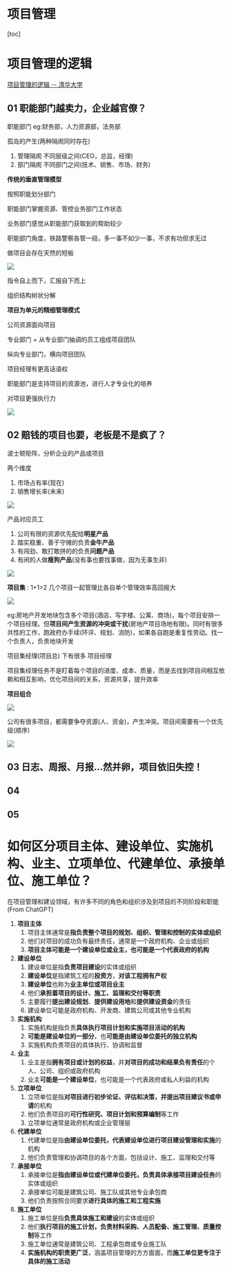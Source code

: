 # 项目管理

[toc]

# 项目管理的逻辑

[项目管理的逻辑 -- 清华大学](https://www.bilibili.com/video/BV1sU4y1r7eM/)

## 01 职能部门越卖力，企业越官僚？

职能部门 eg:财务部，人力资源部，法务部

孤岛的产生(两种隔阂同时存在)
1. 管理隔阂 不同层级之间(CEO，总监，经理)
2. 部门隔阂 不同部门之间(技术、销售、市场、财务)



**传统的垂直管理模型**

按照职能划分部门

职能部门掌握资源、管控业务部门工作状态

业务部门感觉从职能部门获取到的帮助较少

职能部门角度，铁路警察各管一段，多一事不如少一事，不求有功但求无过

做项目会存在天然的短板

![](Pics/pm001.png)

指令自上而下，汇报自下而上

组织结构树状分解


**项目为单元的精细管理模式**

公司资源面向项目

专业部门 + 从专业部门抽调的员工组成项目团队

纵向专业部门，横向项目团队

项目经理有更高话语权

职能部门是支持项目的资源池，进行人才专业化的培养

对项目更强执行力

![](Pics/pm002.png)




## 02 赔钱的项目也要，老板是不是疯了？

波士顿矩阵，分析企业的产品或项目

两个维度
1. 市场占有率(现在)
2. 销售增长率(未来)

![](Pics/pm003.png)

产品对应员工 
1. 公司有限的资源优先配给**明星产品**
2. 踏实稳重、善于守摊的负责**金牛产品**
3. 有闯劲、敢打敢拼的的负责**问题产品**
4. 有闲的人做**瘦狗产品**(没有事也要找事做，因为无事生非)


![](Pics/pm004.png)

**项目集** : 1+1>2 几个项目一起管理比各自单个管理效率高回报大

![](Pics/pm005.png)

eg:房地产开发地块包含多个项目(酒店、写字楼、公寓、商场)，每个项目安排一个项目经理。但**项目间产生资源的冲突或干扰**(房地产项目场地有限)。同时有很多共性的工作，跑政府办手续(环评、规划、消防)，如果各自跑是重复性劳动。找一个负责人，负责地块开发

项目集经理(项目总) 下有很多 项目经理

项目集经理任务不是盯着每个项目的进度、成本、质量，而是去找到项目间相互依赖和相互影响，优化项目间的关系，资源共享，提升效率


**项目组合**

![](Pics/pm006.png)

公司有很多项目，都需要争夺资源(人、资金)，产生冲突。项目间需要有一个优先级(顺序)

![](Pics/pm007.png)






## 03 日志、周报、月报...然并卵，项目依旧失控！

## 04 

## 05 





# 如何区分项目主体、建设单位、实施机构、业主、立项单位、代建单位、承接单位、施工单位？

在项目管理和建设领域，有许多不同的角色和组织涉及到项目的不同阶段和职能 (From ChatGPT)
1. **项目主体**
   1. 项目主体通常是**指负责整个项目的规划、组织、管理和控制的实体或组织**
   2. 他们对项目的成功负有最终责任，通常是一个政府机构、企业或组织
   3. **项目主体可能是一个建设单位或业主，也可能是一个代表政府的机构**
2. **建设单位**
   1. 建设单位是指**负责项目建设**的实体或组织
   2. **建设单位**是指建筑工程的**投资方**，**对该工程拥有产权**
   3. **建设单位**也称为**业主单位或项目业主**
   4. 他们**承担着项目的设计、施工、监理和交付等职责**
   5. 主要履行**提出建设规划**、**提供建设用地**和**提供建设资金**的责任
   6. 建设单位可能是政府机构、开发商、建筑公司或其他专业机构
3. **实施机构**
   1. 实施机构是指负责**具体执行项目计划和实施项目活动的机构**
   2. **可能是建设单位的一部分**，也**可能是由建设单位委托的独立机构**
   3. 实施机构负责项目的具体执行、协调和监督
4. **业主**
   1. 业主是指**拥有项目或计划的权益**，并**对项目的成功和结果负有责任**的个人、公司、组织或政府机构
   2. 业主**可能是一个建设单位**，也可能是一个代表政府或私人利益的机构
5. **立项单位**
   1. 立项单位是指**对项目进行初步论证、评估和决策，并提出项目建议书或申请**的机构
   2. 他们负责项目的**可行性研究、项目计划和预算编制**等工作
   3. 立项单位通常是政府机构或企业管理层
6. **代建单位**
   1. 代建单位是指**由建设单位委托，代表建设单位进行项目建设管理和实施**的机构
   2. 他们负责管理和协调项目的各个方面，包括设计、施工、监理和交付等
7. **承接单位**
   1. 承接单位是**指由建设单位或代建单位委托，负责具体承接项目建设任务**的实体或组织
   2. 承接单位可能是建筑公司、施工队或其他专业承包商
   3. 他们负责按照合同要求**进行具体的施工和工程实施**
8. **施工单位**
   1. 施工单位是指**负责具体施工和建设**的实体或组织
   2. 他们**执行项目的施工计划，负责材料采购、人员配备、施工管理、质量控制**等工作
   3. 施工单位通常是建筑公司、工程承包商或专业施工队
   4. **实施机构的职责更广泛**，涵盖项目管理的方方面面，而**施工单位更专注于具体的施工活动**








